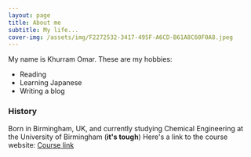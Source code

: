 ```yaml
---
layout: page
title: About me
subtitle: My life...
cover-img: /assets/img/F2272532-3417-495F-A6CD-B61A8C60F0A8.jpeg
---
```


My name is Khurram Omar. These are my hobbies:

- Reading
- Learning Japanese
- Writing a blog



### History

Born in Birmingham, UK, and currently studying Chemical Engineering at the University of Birmingham (**it's tough**) Here's a link to the course website: [Course link](https://www.birmingham.ac.uk/schools/chemical-engineering/index.aspx) 
